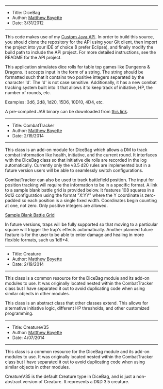 *******************************************************************

* Title:  DiceBag
* Author: [Matthew Boyette](mailto:Dyndrilliac@gmail.com)
* Date:   3/31/2012

*******************************************************************

This code makes use of my [Custom Java API](https://github.com/Dyndrilliac/java-custom-api). In order to build this source, you should clone the repository for the API using your Git client, then import the project into your IDE of choice (I prefer Eclipse), and finally modify the build path to include the API project. For more detailed instructions, see the README for the API project.

This application simulates dice rolls for table top games like Dungeons & Dragons. It accepts input in the form of a string. The string should be formatted such that it contains two positive integers separated by the character 'd'. The 'd' is not case sensitive. Additionally, it has a new combat tracking system built into it that allows it to keep track of initiative, HP, the number of rounds, etc.
	
Examples: 3d6, 2d8, 1d20, 15D6, 10D10, 4D4, etc.

A pre-compiled JAR binary can be downloaded from [this link](https://www.dropbox.com/s/mo5cm0efhcr9gmw/DiceBag.jar).

*******************************************************************

* Title:  CombatTracker
* Author: [Matthew Boyette](mailto:Dyndrilliac@gmail.com)
* Date:   2/19/2014

*******************************************************************

This class is an add-on module for DiceBag which allows a DM to track combat information like health, initiative, and the current round. It interfaces with the DiceBag class so that initiative die rolls are recorded in the log automatically. Currently only the v3.5 d20 rules are implemented but in a future version users will be able to seamlessly switch configurations.

CombatTracker can also be used to track battlefield position. The input for position tracking will require the information to be in a specific format. A link to a sample blank battle grid is provided below. It features 108 squares in a 9x12 configuration using the format "X:YY" where the Y coordinate is zero-padded so each position is a single fixed width. Coordinates begin counting at one, not zero. Only positive integers are allowed.

[Sample Blank Battle Grid](https://www.dropbox.com/s/i1gcz06x7tpyqge/Blank_Battle_Grid.pdf)

In future versions, traps will be fully supported so that moving to a particular square will trigger the trap's effects automatically. Another planned future feature is for the user to be able to enter damage and healing in more flexible formats, such us 1d6+4.

*******************************************************************

* Title:  Creature
* Author: [Matthew Boyette](mailto:Dyndrilliac@gmail.com)
* Date:   2/19/2014

*******************************************************************

This class is a common resource for the DiceBag module and its add-on modules to use. It was originally located nested within the CombatTracker class but I have separated it out to avoid duplicating code when using similar objects in other modules.

This class is an abstract class that other classes extend. This allows for alternative initiative logic, different HP thresholds, and other customized programming.

*******************************************************************

* Title:  CreatureV35
* Author: [Matthew Boyette](mailto:Dyndrilliac@gmail.com)
* Date:   4/07/2014

*******************************************************************

This class is a common resource for the DiceBag module and its add-on modules to use. It was originally located nested within the CombatTracker class but I have separated it out to avoid duplicating code when using similar objects in other modules.
	
CreatureV35 is the default Creature type in DiceBag, and is just a non-abstract version of Creature. It represents a D&D 3.5 creature.